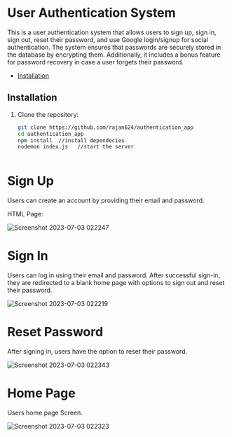 # User Authentication System


This is a user authentication system that allows users to sign up, sign in, sign out, reset their password, and use Google login/signup for social authentication. The system ensures that passwords are securely stored in the database by encrypting them. Additionally, it includes a bonus feature for password recovery in case a user forgets their password.

- [Installation](#installation)

  
## Installation

1. Clone the repository:

   ```bash
   git clone https://github.com/rajan624/authentication_app
   cd authentication_app
   npm install  //install dependecies
   nodemon index.js   //start the server



# Sign Up
Users can create an account by providing their email and password.

HTML Page:

![Screenshot 2023-07-03 022247](https://github.com/rajan624/authentication_app/assets/60213161/d61f905a-9ed8-4012-bfa5-309d438b9780)


# Sign In


Users can log in using their email and password. After successful sign-in, they are redirected to a blank home page with options to sign out and reset their password.


![Screenshot 2023-07-03 022219](https://github.com/rajan624/authentication_app/assets/60213161/4280704c-80b0-4564-9af0-822fc2b92ece)



# Reset Password


After signing in, users have the option to reset their password.


![Screenshot 2023-07-03 022343](https://github.com/rajan624/authentication_app/assets/60213161/a3ed0204-b901-4db3-acd1-3fc62e552133)



# Home Page


Users home page Screen.



![Screenshot 2023-07-03 022323](https://github.com/rajan624/authentication_app/assets/60213161/c7eba9f7-7cf4-4fee-a043-475a40ce69ac)





